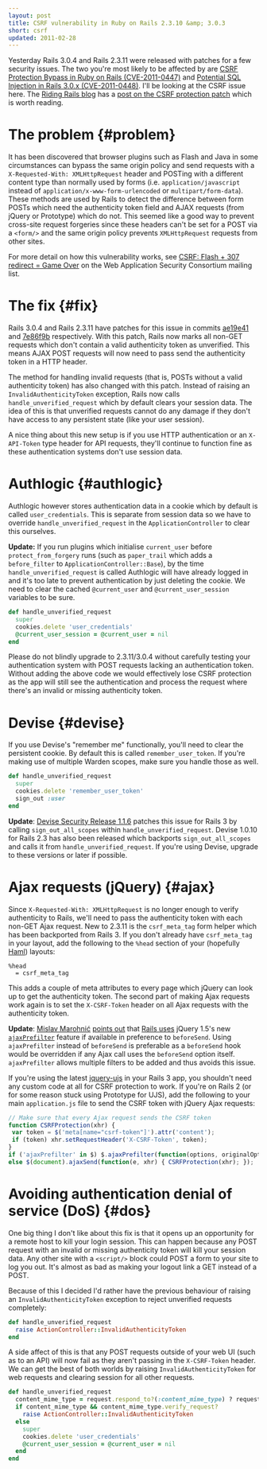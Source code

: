 ```yaml
---
layout: post
title: CSRF vulnerability in Ruby on Rails 2.3.10 &amp; 3.0.3
short: csrf
updated: 2011-02-28
---
```


Yesterday Rails 3.0.4 and Rails 2.3.11 were released with patches for a few security issues. The two you're most likely to be affected by are [CSRF Protection Bypass in Ruby on Rails (CVE-2011-0447)](http://groups.google.com/group/rubyonrails-security/browse_thread/thread/2d95a3cc23e03665) and [Potential SQL Injection in Rails 3.0.x (CVE-2011-0448)](http://groups.google.com/group/rubyonrails-security/browse_thread/thread/b658902cf6bf4eed). I'll be looking at the CSRF issue here. The [Riding Rails blog](http://weblog.rubyonrails.org/) has a [post on the CSRF protection patch](http://weblog.rubyonrails.org/2011/2/8/csrf-protection-bypass-in-ruby-on-rails) which is worth reading.

# The problem {#problem}

It has been discovered that browser plugins such as Flash and Java in some circumstances can bypass the same origin policy and send requests with a `X-Requested-With: XMLHttpRequest` header and POSTing with a different content type than normally used by forms (i.e. `application/javascript` instead of `application/x-www-form-urlencoded` or `multipart/form-data`). These methods are used by Rails to detect the difference between form POSTs which need the authenticity token field and AJAX requests (from jQuery or Prototype) which do not. This seemed like a good way to prevent cross-site request forgeries since these headers can't be set for a POST via a `<form/>` and the same origin policy prevents `XMLHttpRequest` requests from other sites.

For more detail on how this vulnerability works, see [CSRF: Flash + 307 redirect = Game Over](http://lists.webappsec.org/pipermail/websecurity_lists.webappsec.org/2011-February/007533.html) on the Web Application Security Consortium mailing list.

# The fix {#fix}

Rails 3.0.4 and Rails 2.3.11 have patches for this issue in commits [ae19e41](https://github.com/rails/rails/commit/ae19e4141f27f80013c11e8b1da68e5c52c779ea "ae19e4141f27f80013c11e8b1da68e5c52c779ea") and [7e86f9b](https://github.com/rails/rails/commit/7e86f9b4d2b7dfa974c10ae7e6d8ef90f3d77f06 "7e86f9b4d2b7dfa974c10ae7e6d8ef90f3d77f06") respectively. With this patch, Rails now marks all non-GET requests which don't contain a valid authenticity token as unverified. This means AJAX POST requests will now need to pass send the authenticity token in a HTTP header.

The method for handling invalid requests (that is, POSTs without a valid authenticity token) has also changed with this patch. Instead of raising an `InvalidAuthenticityToken` exception, Rails now calls `handle_unverified_request` which by default clears your session data. The idea of this is that unverified requests cannot do any damage if they don't have access to any persistent state (like your user session).

A nice thing about this new setup is if you use HTTP authentication or an `X-API-Token` type header for API requests, they'll continue to function fine as these authentication systems don't use session data.

# Authlogic {#authlogic}

Authlogic however stores authentication data in a cookie which by default is called `user_credentials`. This is separate from session data so we have to override `handle_unverified_request` in the `ApplicationController` to clear this ourselves.

**Update:** If you run plugins which initialise `current_user` before `protect_from_forgery` runs (such as `paper_trail` which adds a `before_filter` to `ApplicationController::Base`), by the time `handle_unverified_request` is called Authlogic will have already logged in and it's too late to prevent authentication by just deleting the cookie. We need to clear the cached `@current_user` and `@current_user_session` variables to be sure.

``` ruby
def handle_unverified_request
  super
  cookies.delete 'user_credentials'
  @current_user_session = @current_user = nil
end
```

Please do not blindly upgrade to 2.3.11/3.0.4 without carefully testing your authentication system with POST requests lacking an authentication token. Without adding the above code we would effectively lose CSRF protection as the app will still see the authentication and process the request where there's an invalid or missing authenticity token.

# Devise {#devise}

If you use Devise's "remember me" functionally, you'll need to clear the persistent cookie. By default this is called `remember_user_token`. If you're making use of multiple Warden scopes, make sure you handle those as well.

``` ruby
def handle_unverified_request
  super
  cookies.delete 'remember_user_token'
  sign_out :user
end
```

**Update**: [Devise Security Release 1.1.6](http://blog.plataformatec.com.br/2011/02/devise-security-release-1-1-6/) patches this issue for Rails 3 by calling `sign_out_all_scopes` within `handle_unverified_request`. Devise 1.0.10 for Rails 2.3 has also been released which backports `sign_out_all_scopes` and calls it from `handle_unverified_request`. If you're using Devise, upgrade to these versions or later if possible.

# Ajax requests (jQuery) {#ajax}

Since `X-Requested-With: XMLHttpRequest` is no longer enough to verify authenticity to Rails, we'll need to pass the authenticity token with each non-GET Ajax request. New to 2.3.11 is the `csrf_meta_tag` form helper which has been backported from Rails 3. If you don't already have `csrf_meta_tag` in your layout, add the following to the `%head` section of your (hopefully [Haml](http://haml-lang.com/)) layouts:

``` haml
%head
  = csrf_meta_tag
```

This adds a couple of meta attributes to every page which jQuery can look up to get the authenticity token. The second part of making Ajax requests work again is to set the `X-CSRF-Token` header on all Ajax requests with the authenticity token.

**Update**: [Mislav Marohnić](http://mislav.uniqpath.com/) [points out](http://jasoncodes.com/posts/rails-csrf-vulnerability#comment-155486572) that [Rails uses](https://github.com/rails/jquery-ujs/blob/a284dd7/src/rails.js#L9-15) jQuery 1.5's new [`ajaxPrefilter`](http://api.jquery.com/extending-ajax/) feature if available in preference to `beforeSend`. Using `ajaxPrefilter` instead of `beforeSend` is preferable as a `beforeSend` hook would be overridden if any Ajax call uses the `beforeSend` option itself. `ajaxPrefilter` allows multiple filters to be added and thus avoids this issue.

If you're using the latest [jquery-ujs](https://github.com/rails/jquery-ujs) in your Rails 3 app, you shouldn't need any custom code at all for CSRF protection to work. If you're on Rails 2 (or for some reason stuck using Prototype for UJS), add the following to your main `application.js` file to send the CSRF token with jQuery Ajax requests:

``` javascript
// Make sure that every Ajax request sends the CSRF token
function CSRFProtection(xhr) {
 var token = $('meta[name="csrf-token"]').attr('content');
 if (token) xhr.setRequestHeader('X-CSRF-Token', token);
}
if ('ajaxPrefilter' in $) $.ajaxPrefilter(function(options, originalOptions, xhr) { CSRFProtection(xhr); });
else $(document).ajaxSend(function(e, xhr) { CSRFProtection(xhr); });
```


# Avoiding authentication denial of service (DoS) {#dos}

One big thing I don't like about this fix is that it opens up an opportunity for a remote host to kill your login session. This can happen because any POST request with an invalid or missing authenticity token will kill your session data. Any other site with a `<script/>` block could POST a form to your site to log you out. It's almost as bad as making your logout link a GET instead of a POST.

Because of this I decided I'd rather have the previous behaviour of raising an `InvalidAuthenticityToken` exception to reject unverified requests completely:

``` ruby
def handle_unverified_request
  raise ActionController::InvalidAuthenticityToken
end
```

A side affect of this is that any POST requests outside of your web UI (such as to an API) will now fail as they aren't passing in the `X-CSRF-Token` header. We can get the best of both worlds by raising `InvalidAuthenticityToken` for web requests and clearing session for all other requests.

``` ruby
def handle_unverified_request
  content_mime_type = request.respond_to?(:content_mime_type) ? request.content_mime_type : request.content_type
  if content_mime_type && content_mime_type.verify_request?
    raise ActionController::InvalidAuthenticityToken
  else
    super
    cookies.delete 'user_credentials'
    @current_user_session = @current_user = nil
  end
end
```

